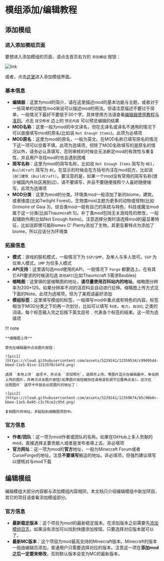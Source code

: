 # 模组添加/编辑教程

## 添加模组

### 进入添加模组页面

要想进入添加模组的页面，请点击首页右方的 `添加模组` 按钮：

![link](https://cloud.githubusercontent.com/assets/5229241/12357573/7ad0f2f4-bbe3-11e5-89d8-ebb17ffb3192.png)

或者，点击[这里](http://www.mcmod.cn/class/add)进入添加模组界面。

### 基本信息

- **编辑器**：这里为mod的简介，请在这里描述mod的基本功能与主题，或者对于一些简单的功能性mod来说可以描述mod的用法。但请注意描述不要过于简单，一般情况下最好不要低于30个字。具体使用方法请查看[编辑器使用教程与准则]()。点击 `提交修改` 边上的 `预览内容` 可以预览编辑的结果
- **MOD名称**：这里一般为mod的中文译名，但在无译名或译名不通用的情况下可以直接填写mod的原名(比如说 `Not Enough Items`)。此项为必填项
- **MOD原名**：这里为mod的原名，一般为英文。在MOD名称已填写原名的情况下这一项可以空着不填。此项为选填项，但除了MOD名称填写的是原名的情况以外，请务必认真填写，否则审核的时候会无法断定mod的有效性与重复性，并且用户寻找mod时也会遇到困难
- **简写名称**：这里为mod的简写名称，比如说 `Not Enough Items` 简写为 `NEI`，`BuildCraft` 简写为 `BC`。在显示的时候会在方括号内注在mod前方，比如说 `[BC]建筑 (BuildCraft)`。要注意的是，如果一个mod没有常用的简写名称(很少被国内外社区用到过)，请不要填写，并且不要随便按照个人喜好随便缩写，此项为选填项
- **MOD分类**：这里为mod的分类。环境类mod一般添加了新的biome，建筑，或者维度(比如Twilight Forest)。生物类mod主题为更多的动物或怪物(比如Grimoire of Gaia 3)。综合类mod一般有自己的系统与特色，科技或魔法mod属于这一分类(比如Thaumcraft 5)。补丁类mod包括无关游戏性的修改，一般起辅助作用(比如Not Enough Items)。注意选择分类时请选择mod的最显著特征，比如说即使可能Biomes O' Plenty添加了生物，其更显著特点为添加了biome，所以应该分为环境类

### 拓展信息

- **模式**：游戏的联机模式，一般情况下为 `SSP/SMP`，及单人与多人皆可。`SSP` 为仅单人模式。`SMP` 为仅多人模式
- **API支持**：这里请勾选mod使用的API，一般情况下 `Forge` 都要选上。在有其它API要求的时候请勾选 `其他API`(比如Thaumcraft 5需求Baubles)
- **缩略图**：这里填的是缩略图的地址，**请尽量使用百科站内的地址**。缩略图分辨率为200*125，如果分辨率不对的话百科会自动进行拉伸。缩略图上传方式见下面的Note。此项为选填项，但为了美观请最好添加
- **模组标签**：这里填写模组的标签，一般填写mod中重点或有特色的内容。标签相当于MOD分类之下的再一次划分，比如可以填写 `科技`，`电力`，`自动化` 之类的词语，每个标签输入完之后按下英文逗号 `,` 代表各个标签的结束。这一项为选填项

!!! note

	**缩略图上传**

	首先在编辑器中点击图片按钮：

	![pic1](https://cloud.githubusercontent.com/assets/5229241/12359534/c99095d4-bbed-11e5-91ce-12135f8c54fd.png)

	选择 `本地上传` 选项卡，并点击 `添加照片`。选择并上传。等图片显示在编辑器中，单击刚上传的图片，并再次点击图片按钮(如果图片按钮被挡住请用滚轮调节位置再点击)。这次在 `远程图片` 选项卡中就会出现图片的地址了：

	![pic2](https://cloud.githubusercontent.com/assets/5229241/12359674/b5c90b0c-bbee-11e5-8a95-c3c76ce2c95d.png)

	复制图片的地址，并粘贴到缩略图项目中。

### 官方信息

- **作者/团队**：这一项为mod作者或团队的名称。如果在GitHub上多人贡献的mod，直接选择主要贡献人或者是发布者填上去。非必填项
- **官方网址**：这一项为mod的**官方**地址，一般为Minecraft Forum或者CurseForge的地址。注意**不要填写**搬运的地址。非必填项，但强烈建议填写以便核对与mod下载

## 编辑模组

编辑模组大部分内容都与添加模组内容相同，本文档只介绍编辑模组中新加项目，其它的项目请查看添加模组部分。

### 官方信息

- **最新稳定版本**：这个项目为mod的最新稳定版本。在添加版本之前需要先[添加模组日志]()，如果没有添加可以找到快捷添加按钮。只要选择对应版本就可以了。
- **最新MC版本**：这个项目为mod最高支持的Minecraft版本。Minecraft的版本一般由编辑员添加，普通用户只需要选择对应的版本。注意这一项在**添加mod之后一定要来修改**，否则默认版本会变为MC的最新版本。